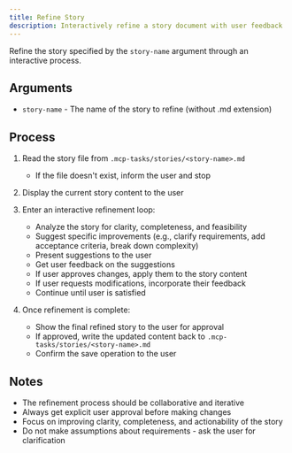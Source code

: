 ```yaml
---
title: Refine Story
description: Interactively refine a story document with user feedback
---
```


Refine the story specified by the `story-name` argument through an interactive process.

## Arguments

- `story-name` - The name of the story to refine (without .md extension)

## Process

1. Read the story file from `.mcp-tasks/stories/<story-name>.md`
   - If the file doesn't exist, inform the user and stop

2. Display the current story content to the user

3. Enter an interactive refinement loop:
   - Analyze the story for clarity, completeness, and feasibility
   - Suggest specific improvements (e.g., clarify requirements, add acceptance criteria, break down complexity)
   - Present suggestions to the user
   - Get user feedback on the suggestions
   - If user approves changes, apply them to the story content
   - If user requests modifications, incorporate their feedback
   - Continue until user is satisfied

4. Once refinement is complete:
   - Show the final refined story to the user for approval
   - If approved, write the updated content back to `.mcp-tasks/stories/<story-name>.md`
   - Confirm the save operation to the user

## Notes

- The refinement process should be collaborative and iterative
- Always get explicit user approval before making changes
- Focus on improving clarity, completeness, and actionability of the story
- Do not make assumptions about requirements - ask the user for clarification
